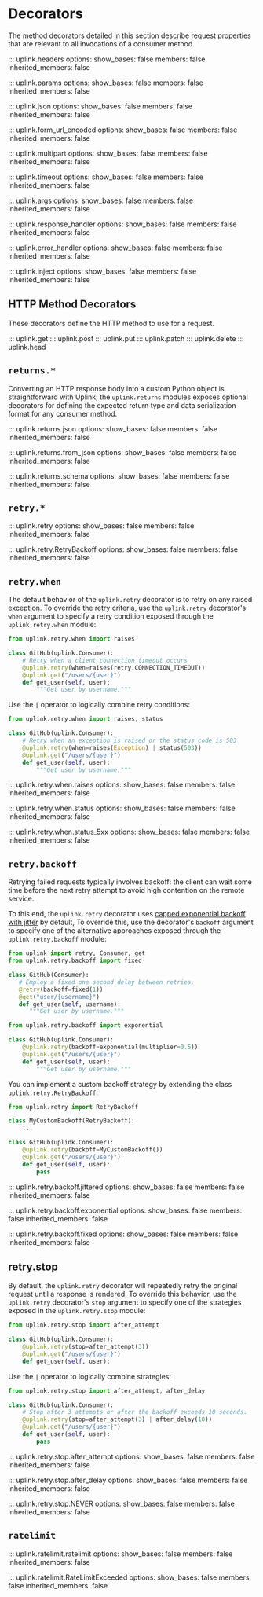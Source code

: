 # Decorators

The method decorators detailed in this section describe request properties that
are relevant to all invocations of a consumer method.

::: uplink.headers
    options:
        show_bases: false
        members: false
        inherited_members: false

::: uplink.params
    options:
        show_bases: false
        members: false
        inherited_members: false

::: uplink.json
    options:
        show_bases: false
        members: false
        inherited_members: false

::: uplink.form_url_encoded
    options:
        show_bases: false
        members: false
        inherited_members: false

::: uplink.multipart
    options:
        show_bases: false
        members: false
        inherited_members: false

::: uplink.timeout
    options:
        show_bases: false
        members: false
        inherited_members: false

::: uplink.args
    options:
        show_bases: false
        members: false
        inherited_members: false

::: uplink.response_handler
    options:
        show_bases: false
        members: false
        inherited_members: false

::: uplink.error_handler
    options:
        show_bases: false
        members: false
        inherited_members: false

::: uplink.inject
    options:
        show_bases: false
        members: false
        inherited_members: false

## HTTP Method Decorators

These decorators define the HTTP method to use for a request.

::: uplink.get
::: uplink.post
::: uplink.put
::: uplink.patch
::: uplink.delete
::: uplink.head

## `returns.*`

Converting an HTTP response body into a custom Python object is
straightforward with Uplink; the `uplink.returns` modules exposes
optional decorators for defining the expected return type and data
serialization format for any consumer method.

::: uplink.returns.json
    options:
        show_bases: false
        members: false
        inherited_members: false

::: uplink.returns.from_json
    options:
        show_bases: false
        members: false
        inherited_members: false

::: uplink.returns.schema
    options:
        show_bases: false
        members: false
        inherited_members: false

## `retry.*`

::: uplink.retry
    options:
        show_bases: false
        members: false
        inherited_members: false

::: uplink.retry.RetryBackoff
    options:
        show_bases: false
        members: false
        inherited_members: false

## `retry.when`

The default behavior of the `uplink.retry` decorator is to retry on any
raised exception. To override the retry criteria, use the
`uplink.retry` decorator's `when` argument to specify a retry condition
exposed through the `uplink.retry.when` module:

``` python
from uplink.retry.when import raises

class GitHub(uplink.Consumer):
    # Retry when a client connection timeout occurs
    @uplink.retry(when=raises(retry.CONNECTION_TIMEOUT))
    @uplink.get("/users/{user}")
    def get_user(self, user):
        """Get user by username."""
```

Use the `|` operator to logically combine retry conditions:

``` python
from uplink.retry.when import raises, status

class GitHub(uplink.Consumer):
    # Retry when an exception is raised or the status code is 503
    @uplink.retry(when=raises(Exception) | status(503))
    @uplink.get("/users/{user}")
    def get_user(self, user):
        """Get user by username."""
```

::: uplink.retry.when.raises
    options:
        show_bases: false
        members: false
        inherited_members: false

::: uplink.retry.when.status
    options:
        show_bases: false
        members: false
        inherited_members: false

::: uplink.retry.when.status_5xx
    options:
        show_bases: false
        members: false
        inherited_members: false

## `retry.backoff`

Retrying failed requests typically involves backoff: the client can wait
some time before the next retry attempt to avoid high contention on the
remote service.

To this end, the `uplink.retry` decorator uses [capped exponential
backoff with
jitter](https://aws.amazon.com/blogs/architecture/exponential-backoff-and-jitter/)
by default, To override this, use the decorator's `backoff` argument to
specify one of the alternative approaches exposed through the
`uplink.retry.backoff` module:

``` python
from uplink import retry, Consumer, get
from uplink.retry.backoff import fixed

class GitHub(Consumer):
   # Employ a fixed one second delay between retries.
   @retry(backoff=fixed(1))
   @get("user/{username}")
   def get_user(self, username):
      """Get user by username."""
```

``` python
from uplink.retry.backoff import exponential

class GitHub(uplink.Consumer):
    @uplink.retry(backoff=exponential(multiplier=0.5))
    @uplink.get("/users/{user}")
    def get_user(self, user):
        """Get user by username."""
```

You can implement a custom backoff strategy by extending the class
`uplink.retry.RetryBackoff`:

``` python
from uplink.retry import RetryBackoff

class MyCustomBackoff(RetryBackoff):
    ...

class GitHub(uplink.Consumer):
    @uplink.retry(backoff=MyCustomBackoff())
    @uplink.get("/users/{user}")
    def get_user(self, user):
        pass
```

::: uplink.retry.backoff.jittered
    options:
        show_bases: false
        members: false
        inherited_members: false

::: uplink.retry.backoff.exponential
    options:
        show_bases: false
        members: false
        inherited_members: false

::: uplink.retry.backoff.fixed
    options:
        show_bases: false
        members: false
        inherited_members: false

## retry.stop

By default, the `uplink.retry` decorator will repeatedly retry the
original request until a response is rendered. To override this
behavior, use the `uplink.retry` decorator's `stop` argument to specify
one of the strategies exposed in the `uplink.retry.stop` module:

``` python
from uplink.retry.stop import after_attempt

class GitHub(uplink.Consumer):
    @uplink.retry(stop=after_attempt(3))
    @uplink.get("/users/{user}")
    def get_user(self, user):
```

Use the `|` operator to logically combine strategies:

``` python
from uplink.retry.stop import after_attempt, after_delay

class GitHub(uplink.Consumer):
    # Stop after 3 attempts or after the backoff exceeds 10 seconds.
    @uplink.retry(stop=after_attempt(3) | after_delay(10))
    @uplink.get("/users/{user}")
    def get_user(self, user):
        pass
```

::: uplink.retry.stop.after_attempt
    options:
        show_bases: false
        members: false
        inherited_members: false

::: uplink.retry.stop.after_delay
    options:
        show_bases: false
        members: false
        inherited_members: false

::: uplink.retry.stop.NEVER
    options:
        show_bases: false
        members: false
        inherited_members: false

## `ratelimit`

::: uplink.ratelimit.ratelimit
    options:
        show_bases: false
        members: false
        inherited_members: false

::: uplink.ratelimit.RateLimitExceeded
    options:
        show_bases: false
        members: false
        inherited_members: false
